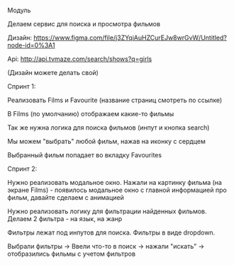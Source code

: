 Модуль

Делаем сервис для поиска и просмотра фильмов

Дизайн: https://www.figma.com/file/j3ZYqiAuHZCurEJw8wrGvW/Untitled?node-id=0%3A1

Api: http://api.tvmaze.com/search/shows?q=girls



(Дизайн можете делать свой)


Спринт 1:

Реализовать Films и Favourite (название страниц смотреть по ссылке)

В Films (по умолчанию) отображаем какие-то фильмы

Так же нужна логика для поиска фильмов (инпут и кнопка search)

Мы можем "выбрать" любой фильм, нажав на иконку с сердцем

Выбранный фильм попадает во вкладку Favourites


Спринт 2:

Нужно реализовать модальное окно. Нажали на картинку фильма (на экране Films) - появилось модальное окно с главной информацией про фильм, давайте сделаем с анимацией

Нужно реализовать логику для фильтрации найденных фильмов. Делаем 2 фильтра - на язык, на жанр

Фильтры лежат под инпутов для поиска. Фильтры в виде dropdown.

Выбрали фильтры -> Ввели что-то в поиск -> нажали "искать" -> отобразились фильмы с учетом фильтров
